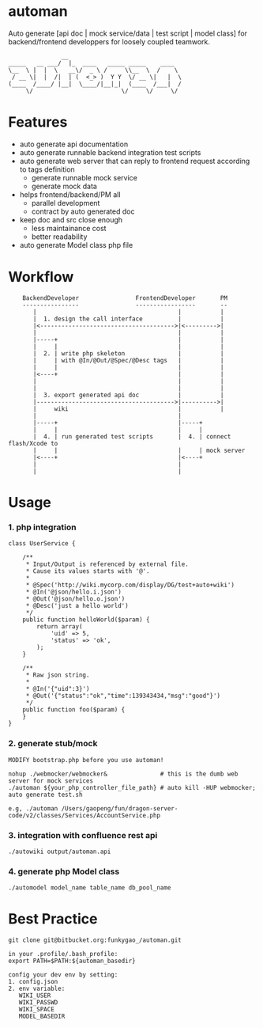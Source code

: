 automan
=======

Auto generate [api doc | mock service/data | test script | model class] for backend/frontend developpers for loosely coupled teamwork.
    
                   __                                
    _____   __ ___/  |_  ____   _____ _____    ____  
    \__  \ |  |  \   __\/  _ \ /     \\__  \  /    \ 
     / __ \|  |  /|  | (  <_> )  Y Y  \/ __ \|   |  \
    (____  /____/ |__|  \____/|__|_|  (____  /___|  /
         \/                         \/     \/     \/ 
    

Features
========

*   auto generate api documentation
*   auto generate runnable backend integration test scripts
*   auto generate web server that can reply to frontend request according to tags definition
    - generate runnable mock service
    - generate mock data
*   helps frontend/backend/PM all
    - parallel development
    - contract by auto generated doc
*   keep doc and src close enough
    - less maintainance cost
    - better readability
*   auto generate Model class php file

Workflow
========

        BackendDeveloper                FrontendDeveloper       PM
        ----------------                -----------------       --
           |                                        |           |
           |  1. design the call interface          |           |
           |<-------------------------------------->|<--------->|
           |                                        |           |
           |-----+                                  |           |
           |     |                                  |           |
           |  2. | write php skeleton               |           |
           |     | with @In/@Out/@Spec/@Desc tags   |           |
           |     |                                  |           |
           |<----+                                  |           |
           |                                        |           |
           |                                        |           |
           |  3. export generated api doc           |           |
           |--------------------------------------->|---------->|
           |     wiki                               |           |
           |                                        |      
           |-----+                                  |-----+
           |     |                                  |     |
           |  4. | run generated test scripts       |  4. | connect flash/Xcode to      
           |     |                                  |     | mock server
           |<----+                                  |<----+   
           |                                        |        
           |                                        |       


Usage
=====

### 1. php integration

    class UserService {
    
        /**
         * Input/Output is referenced by external file.
         * Cause its values starts with '@'.
         *
         * @Spec('http://wiki.mycorp.com/display/DG/test+auto+wiki')
         * @In('@json/hello.i.json')
         * @Out('@json/hello.o.json')
         * @Desc('just a hello world')
         */
        public function helloWorld($param) {
            return array(
                'uid' => 5,
                'status' => 'ok',
            );
        }
    
        /**
         * Raw json string.
         *
         * @In('{"uid":3}')
         * @Out('{"status":"ok","time":139343434,"msg":"good"}')
         */
        public function foo($param) {
        }
    }

### 2. generate stub/mock

    MODIFY bootstrap.php before you use automan!

    nohup ./webmocker/webmocker&               # this is the dumb web server for mock services
    ./automan ${your_php_controller_file_path} # auto kill -HUP webmocker; auto generate test.sh

    e.g, ./automan /Users/gaopeng/fun/dragon-server-code/v2/classes/Services/AccountService.php

### 3. integration with confluence rest api

    ./autowiki output/automan.api

### 4. generate php Model class

    ./automodel model_name table_name db_pool_name


Best Practice
=============

    git clone git@bitbucket.org:funkygao_/automan.git

    in your .profile/.bash_profile:
    export PATH=$PATH:${automan_basedir}

    config your dev env by setting:
    1. config.json
    2. env variable:
       WIKI_USER 
       WIKI_PASSWD
       WIKI_SPACE
       MODEL_BASEDIR

